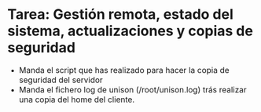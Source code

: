 # Tarea: Gestión remota, estado del sistema, actualizaciones y copias de seguridad
<ul><li><font size="3">Manda el script que has realizado para hacer la copia de seguridad del servidor</font></li>
  <li><font size="3">Manda el fichero log de unison (/root/unison.log) trás realizar una copia del home del cliente.</font></li>
</ul>
